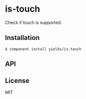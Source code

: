 
# is-touch

  Check if touch is supported.

## Installation

    $ component install yields/is-touch

## API

   

## License

  MIT
